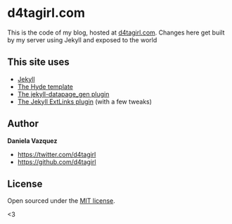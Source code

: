 # d4tagirl.com

This is the code of my blog, hosted at [d4tagirl.com](https://d4tagirl.com). Changes here get built by my server using Jekyll and exposed to the world

## This site uses
* [Jekyll](https://jekyllrb.com/)
* [The Hyde template](http://hyde.getpoole.com)
* [The jekyll-datapage_gen plugin](https://github.com/avillafiorita/jekyll-datapage_gen)
* [The Jekyll ExtLinks plugin](http://ogarkov.com/jekyll/plugins/extlinks/) (with a few tweaks)

## Author

**Daniela Vazquez**
- <https://twitter.com/d4tagirl>
- <https://github.com/d4tagirl>

## License

Open sourced under the [MIT license](LICENSE.md).

<3
